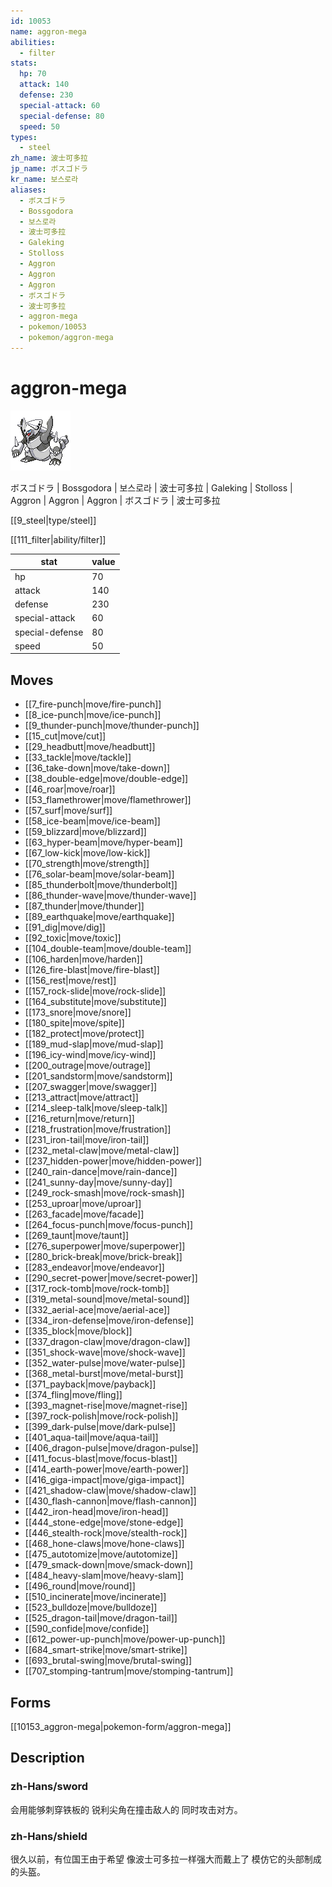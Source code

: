 ```yaml
---
id: 10053
name: aggron-mega
abilities:
  - filter
stats:
  hp: 70
  attack: 140
  defense: 230
  special-attack: 60
  special-defense: 80
  speed: 50
types:
  - steel
zh_name: 波士可多拉
jp_name: ボスゴドラ
kr_name: 보스로라
aliases:
  - ボスゴドラ
  - Bossgodora
  - 보스로라
  - 波士可多拉
  - Galeking
  - Stolloss
  - Aggron
  - Aggron
  - Aggron
  - ボスゴドラ
  - 波士可多拉
  - aggron-mega
  - pokemon/10053
  - pokemon/aggron-mega
---
```

# aggron-mega

![](https://raw.githubusercontent.com/PokeAPI/sprites/master/sprites/pokemon/10053.png)

ボスゴドラ | Bossgodora | 보스로라 | 波士可多拉 | Galeking | Stolloss | Aggron | Aggron | Aggron | ボスゴドラ | 波士可多拉

[[9_steel|type/steel]]

[[111_filter|ability/filter]]

|stat|value|
|---|---|
|hp|70|
|attack|140|
|defense|230|
|special-attack|60|
|special-defense|80|
|speed|50|


## Moves

- [[7_fire-punch|move/fire-punch]]
- [[8_ice-punch|move/ice-punch]]
- [[9_thunder-punch|move/thunder-punch]]
- [[15_cut|move/cut]]
- [[29_headbutt|move/headbutt]]
- [[33_tackle|move/tackle]]
- [[36_take-down|move/take-down]]
- [[38_double-edge|move/double-edge]]
- [[46_roar|move/roar]]
- [[53_flamethrower|move/flamethrower]]
- [[57_surf|move/surf]]
- [[58_ice-beam|move/ice-beam]]
- [[59_blizzard|move/blizzard]]
- [[63_hyper-beam|move/hyper-beam]]
- [[67_low-kick|move/low-kick]]
- [[70_strength|move/strength]]
- [[76_solar-beam|move/solar-beam]]
- [[85_thunderbolt|move/thunderbolt]]
- [[86_thunder-wave|move/thunder-wave]]
- [[87_thunder|move/thunder]]
- [[89_earthquake|move/earthquake]]
- [[91_dig|move/dig]]
- [[92_toxic|move/toxic]]
- [[104_double-team|move/double-team]]
- [[106_harden|move/harden]]
- [[126_fire-blast|move/fire-blast]]
- [[156_rest|move/rest]]
- [[157_rock-slide|move/rock-slide]]
- [[164_substitute|move/substitute]]
- [[173_snore|move/snore]]
- [[180_spite|move/spite]]
- [[182_protect|move/protect]]
- [[189_mud-slap|move/mud-slap]]
- [[196_icy-wind|move/icy-wind]]
- [[200_outrage|move/outrage]]
- [[201_sandstorm|move/sandstorm]]
- [[207_swagger|move/swagger]]
- [[213_attract|move/attract]]
- [[214_sleep-talk|move/sleep-talk]]
- [[216_return|move/return]]
- [[218_frustration|move/frustration]]
- [[231_iron-tail|move/iron-tail]]
- [[232_metal-claw|move/metal-claw]]
- [[237_hidden-power|move/hidden-power]]
- [[240_rain-dance|move/rain-dance]]
- [[241_sunny-day|move/sunny-day]]
- [[249_rock-smash|move/rock-smash]]
- [[253_uproar|move/uproar]]
- [[263_facade|move/facade]]
- [[264_focus-punch|move/focus-punch]]
- [[269_taunt|move/taunt]]
- [[276_superpower|move/superpower]]
- [[280_brick-break|move/brick-break]]
- [[283_endeavor|move/endeavor]]
- [[290_secret-power|move/secret-power]]
- [[317_rock-tomb|move/rock-tomb]]
- [[319_metal-sound|move/metal-sound]]
- [[332_aerial-ace|move/aerial-ace]]
- [[334_iron-defense|move/iron-defense]]
- [[335_block|move/block]]
- [[337_dragon-claw|move/dragon-claw]]
- [[351_shock-wave|move/shock-wave]]
- [[352_water-pulse|move/water-pulse]]
- [[368_metal-burst|move/metal-burst]]
- [[371_payback|move/payback]]
- [[374_fling|move/fling]]
- [[393_magnet-rise|move/magnet-rise]]
- [[397_rock-polish|move/rock-polish]]
- [[399_dark-pulse|move/dark-pulse]]
- [[401_aqua-tail|move/aqua-tail]]
- [[406_dragon-pulse|move/dragon-pulse]]
- [[411_focus-blast|move/focus-blast]]
- [[414_earth-power|move/earth-power]]
- [[416_giga-impact|move/giga-impact]]
- [[421_shadow-claw|move/shadow-claw]]
- [[430_flash-cannon|move/flash-cannon]]
- [[442_iron-head|move/iron-head]]
- [[444_stone-edge|move/stone-edge]]
- [[446_stealth-rock|move/stealth-rock]]
- [[468_hone-claws|move/hone-claws]]
- [[475_autotomize|move/autotomize]]
- [[479_smack-down|move/smack-down]]
- [[484_heavy-slam|move/heavy-slam]]
- [[496_round|move/round]]
- [[510_incinerate|move/incinerate]]
- [[523_bulldoze|move/bulldoze]]
- [[525_dragon-tail|move/dragon-tail]]
- [[590_confide|move/confide]]
- [[612_power-up-punch|move/power-up-punch]]
- [[684_smart-strike|move/smart-strike]]
- [[693_brutal-swing|move/brutal-swing]]
- [[707_stomping-tantrum|move/stomping-tantrum]]

## Forms



[[10153_aggron-mega|pokemon-form/aggron-mega]]

## Description

### zh-Hans/sword

会用能够刺穿铁板的
锐利尖角在撞击敌人的
同时攻击对方。

### zh-Hans/shield

很久以前，有位国王由于希望
像波士可多拉一样强大而戴上了
模仿它的头部制成的头盔。

